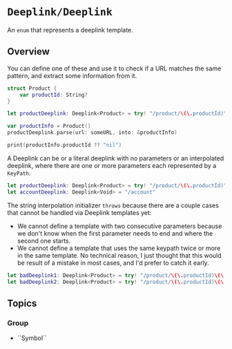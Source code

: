 # ``Deeplink/Deeplink``

An `enum` that represents a deeplink template.

## Overview

You can define one of these and use it to check if a URL matches the same pattern, and extract some information from it.

```swift
struct Product {
    var productId: String?
}

let productDeeplink: Deeplink<Product> = try! "/product/\(\.productId)"

var productInfo = Product()
productDeeplink.parse(url: someURL, into: &productInfo)

print(productInfo.productId ?? "nil")
```

A Deeplink can be or a literal deeplink with no parameters or an interpolated deeplink, where there are one or more parameters each represented by a `KeyPath`.

```swift
let productDeeplink: Deeplink<Product> = try! "/product/\(\.productId)"
let accountDeeplink: Deeplink<Void> = "/account"
```

The string interpolation initializer `throws` because there are a couple cases that cannot be handled via Deeplink templates yet:
* We cannot define a template with two consecutive parameters because we don't know when the first parameter needs to end and where the second one starts.
* We cannot define a template that uses the same keypath twice or more in the same template. No technical reason, I just thought that this would be result of a mistake in most cases, and I'd prefer to catch it early.

```swift
let badDeeplink1: Deeplink<Product> = try! "/product/\(\.productId)\(\.name)"
let badDeeplink2: Deeplink<Product> = try! "/product/\(\.productId)\(\.productId)"
```

## Topics

### <!--@START_MENU_TOKEN@-->Group<!--@END_MENU_TOKEN@-->

- <!--@START_MENU_TOKEN@-->``Symbol``<!--@END_MENU_TOKEN@-->

